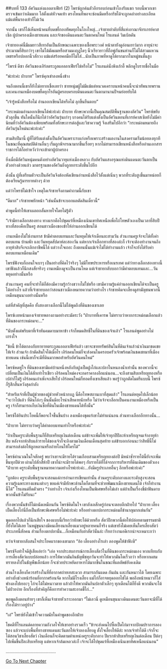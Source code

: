 ##บทที่ 133 อัศวินแห่งแอลลาเฟียร์ (2)
ไพรซ์ถูกค้นตัวอีกรอบก่อนเข้าโถงรับแขก รอบนี้พวกเขาตรวจเข้มกว่าเดิมมาก ไล่ตั้งแต่หัวจดเท้า ตรงไหนที่พอจะซ่อนมีดหรือกริชได้จะถูกคลำอย่างละเอียด แม้แต่พื้นรองเท้าก็ไม่เว้น


จากนั้น เขาก็ได้เห็นหน้าคนที่บดขยี้กองทัพดยุกในโถงใหญ่...เจ้าชายลำดับที่สี่แห่งอาณาจักรเกรย์คาสเซิล ผู้ปกครองเมืองชายแดน และเจ้าของดินแดนตะวันตกคนใหม่ โรแลนด์ วิมเบิลดัน


เจ้าชายองค์นี้มีผมยาวสีเทาอันเป็นลักษณะเฉพาะของเชื้อพระวงศ์ หน้าตายังดูอ่อนเยาว์มาก อายุน่าจะประมาณยี่สิบกว่าๆ เขาไม่ได้มัดผมหรือสวมมงกุฎใดๆ นิ้วเรียวยาวที่ถือพู่กันขนห่านก็ไม่ได้สวมแหวนเพชรหรือปลอกนิ้วสักวง แม้แต่สร้อยคอมือก็ไม่ใส่...นับเป็นภาพที่หาดูได้ยากมากในหมู่ชนชั้นสูง


“ไพรซ์ ดีซา อัศวินของเอิร์ลตระกูลแอลลาเฟียร์ใช่หรือไม่” โรแลนด์นั่งพิงเก้าอี้ พลิกดูใบรายชื่อในมือ


“พ่ะย่ะค่ะ ฝ่าบาท” ไพรซ์คุกเข่าลงหนึ่งข้าง


จนถึงตอนนี้เขาก็ยังไม่อยากเชื่อเลยว่า ชายหนุ่มผู้ไม่มีแม้แต่หนวดเคราบนหน้าคนนี้จะนำทัพนายพรานและคนงานเหมืองบดขยี้ดยุกไรอันผู้ครอบครอบดินแดนตะวันตกมานานปีจนย่อยยับได้


“เจ้ารู้หนังสือหรือไม่ อ่านออกเขียนได้หรือไม่ ลุกขึ้นยืนตอบ”


“กระหม่อมอ่านออกเขียนได้พ่ะย่ะค่ะ ฝ่าบาท ทักษะพวกนี้เป็นคุณสมบัติพื้นฐานของอัศวิน” ไพรซ์ขยับตัวลุกขึ้น ทันใดนั้นก็นึกได้ว่าอัศวินรุ่นเก่าๆ บางคนได้รับแต่งตั้งเป็นอัศวินตอนที่เกรย์คาสเซิลยังไม่มีค่านิยมที่ว่าอัศวินต้องเพียบพร้อมทั้งทักษะการต่อสู้และวิชาความรู้ จึงเสริมไปอีกว่า “กระหม่อมหมายถึงอัศวินรุ่นใหม่นะพ่ะย่ะค่ะ”


สามสิบปีมานี้ ผู้ที่ได้รับแต่งตั้งเป็นอัศวินเพราะรบเก่งหรือเพราะสร้างผลงานในสงครามเริ่มน้อยลงทุกที ในขณะที่คุณสมบัติด้านอื่นๆ เริ่มถูกพิจารณามากขึ้นเรื่อยๆ หากไม่สามารถเขียนหนังสือหรืออ่านเอกสารราชการได้ก็อย่าหวังว่าจะเข้าตาผู้ปกครอง


ยิ่งเมื่อมีอัศวินหนุ่มคนดังอย่างอัศวินวายุแห่งเมืองหลวง กับอัศวินแสงอรุณแห่งดินแดนตะวันตกเป็นตัวอย่างด้วยแล้ว มาตรฐานของอัศวินยิ่งถูกยกระดับขึ้นไปอีก


ดังนั้น ผู้ที่เตรียมตัวจะเป็นอัศวินจึงต้องหัดเขียนอ่านหนังสือไว้ตั้งแต่เนิ่นๆ พวกที่ระดับสูงขึ้นมาหน่อยก็ต้องเรียนรู้มารยาทต่างๆ ด้วย


แต่ว่าไพรซ์ไม่เข้าใจ เหตุใดเจ้าชายจึงถามคำถามนี้กับเขา


“ดีมาก” เจ้าชายพยักหน้า “เช่นนั้นข้าจะบอกผลตัดสินเดี๋ยวนี้”


คำพูดนี้ทำให้เขาเผลอกลั้นหายใจโดยไม่รู้ตัว


“เจ้ามีทางเลือกสองทาง ทางแรกคือไปขุดแร่ที่เหมืองเนินเขาทิศเหนือเพื่อไถ่โทษตัวเองเป็นเวลายี่สิบปี ทางที่สองคือเป็นครู สอนชาวเมืองของข้าให้อ่านออกเขียนได้


งานเหมืองไม่ใช่งานทาส ข้ามีค่าตอบแทนและวันหยุดให้เจ้าเดือนละสามวัน ส่วนงานครูเจ้าจะได้ทั้งค่าตอบแทน บ้านพัก และวันหยุดสัปดาห์ละสองวัน แต่หากเจ้าเลือกทางที่สองล่ะก็ เจ้าจะต้องทำงานจนถึงอายุห้าสิบจึงจะเลิกอาชีพนี้ได้ แต่วางใจเถอะ ถึงตอนนั้นแม้เจ้าไม่ได้ทำงานแล้ว เจ้าก็จะยังได้รับค่าตอบแทนเหมือนเดิม”


ไพรซ์ฟังจบก็ถอนใจเบาๆ เป็นอย่างที่คิดไว้จริงๆ ไม่มีโทษประหารหรือเนรเทศ แต่ว่าทางเลือกสองทางนี้เขาฟังแล้วก็นึกสงสัยจริงๆ งานเหมืองดูจะเป็นงานโหด แต่เจ้าชายกลับบอกว่ามีค่าตอบแทนและ...วันหยุดอย่างนั้นหรือ


ส่วนงานครู คนที่จะทำได้ก็ต้องมีความรู้กว้างขวางไม่ใช่หรือ เขามีความรู้แค่อ่านออกเขียนได้จะเป็นครูได้อย่างไร แล้วที่เจ้าชายบอกว่าสอนชาวเมืองหมายความว่าอย่างไร เจ้าชายคิดจะเลี้ยงดูสามัญชนพวกนี้เหมือนขุนนางอย่างนั้นหรือ


แต่ที่สำคัญที่สุดคือ ทั้งสองทางเลือกนี้ไม่ได้พูดถึงที่ดินของเขาเลย


ไพรซ์เงยหน้ามองเจ้าชายพลางถามอย่างระมัดระวัง “ฝ่าบาทที่เคารพ ไม่ทราบว่าหากกระหม่อมเลือกแล้ว ที่ดินของกระหม่อมจะ...”


“นับตั้งแต่พริบตาที่เจ้าหันคมดาบมาหาข้า เจ้าก็หมดสิทธิ์ในที่ดินของเจ้าแล้ว” โรแลนด์พูดอย่างไม่เกรงใจ


“ข้อนี้ ข้าได้ตกลงกับทายาทตระกูลแอลลาเฟียร์แล้ว เขาจะขายทรัพย์สินในที่ดินเจ้าแล้วนำเงินมาชดเชยให้เจ้า ส่วนเจ้า ถ้าตัดสินใจได้เมื่อไร เอิร์ลคนใหม่ก็จะส่งคนในครอบครัวเจ้าพร้อมเงินชดเชยมาที่เมืองชายแดน เช่นนี้เขาก็จะมีที่ดินมากพอสำหรับอัศวินคนใหม่”


ไพรซ์หดหู่ใจ ที่ดินของเขามีแค่บ้านหนึ่งหลังกับฝูงเป็ดฝูงไก่และปลาในหนองน้ำเท่านั้น ของพวกนี้จะเปลี่ยนเป็นเงินได้สักเท่าไรเชียว เอิร์ลคนใหม่คงจะกดราคาลงอีกแน่นอน...จะถึงสามสิบเหรียญทองหรือเปล่าก็ไม่รู้ เอิร์ลคนเก่าเพิ่งจะเสียไป เอิร์ลคนใหม่ก็ทอดทิ้งเขาเสียแล้ว พอรู้ว่าถูกตัดไมตรีแบบนี้ ไพรซ์ก็รู้สึกสิ้นหวังสุดกำลัง


“สำหรับเจ้าที่เป็นผู้ช่วยของผู้ช่วยหัวหน้ากบฏ นี่คือโทษสถานเบาที่สุดแล้ว” โรแลนด์หยุดไปเล็กน้อย “จะว่าไปแล้ว ที่ดินโล่งๆ ผืนนั้นมีอะไรน่าเสียดายนักหรือ ไม่ว่าเจ้าจะเลือกเป็นคนงานเหมืองหรือเป็นครู เจ้าก็สามารถเก็บเงินซื้อที่ดินในเมืองชายแดนได้ทั้งนั้น”


ไพรซ์ได้ยินประโยคนี้ก็พอจะใจชื้นขึ้นบ้าง ลงเหมืองขุดแร่เขาไม่ทำแน่นอน ส่วนทางเลือกอีกทางนั้น...


“ฝ่าบาท ไม่ทราบว่าครูได้ค่าตอบแทนเท่าไรหรือพ่ะย่ะค่ะ”


“ถ้าเป็นครูระดับพื้นฐานก็ยี่สิบเหรียญเงินต่อเดือน แต่ข้าจะเพิ่มให้เจ้าทุกปีปีละห้าเหรียญจนเจ้าอายุห้าสิบ หลังจากห้าสิบแล้วรายได้ของเจ้าก็จะอิงตามเงินเดือนเดือนสุดท้าย แต่ข้าบอกก่อนนะว่าสิทธิ์นี้ไม่สามารถส่งต่อให้ลูกหลานหรือถ่ายโอนให้ใครได้”


ไพรซ์คำนวณในใจสักครู่ พบว่าเขาจะมีรายได้รวมเกือบสามเหรียญทองต่อปี มิหนำซ้ำรายได้นี้ยังจะเพิ่มขึ้นทุกปีด้วย ผ่านไปสักสี่ห้าปี เขาก็น่าจะมีรายได้พอๆ กับรายได้ที่ได้จากการบริหารที่ดินเดิมของตัวเอง “ฝ่าบาท ครูระดับพื้นฐานหมายความอย่างไรพ่ะย่ะค่ะ...ยังมีครูประเภทอื่นๆ อีกหรือพ่ะย่ะค่ะ”


“ถูกต้อง ครูระดับพื้นฐานจะสอนแค่การอ่านการเขียนเท่านั้น ส่วนครูระดับกลางและระดับสูงจะสอนความรู้เฉพาะทางแขนงต่างๆ ขอแค่เจ้ามีทักษะด้านใดก็ตามที่จะช่วยพัฒนาเมืองชายแดนได้ เจ้าก็ทำงานนี้ได้” โรแลนด์ยืดตัวตรง “ว่าอย่างไร เจ้าเก่งเรื่องไหนเป็นพิเศษหรือไม่เล่า แต่ถ้าเป็นเรื่องขี่ม้าฟันดาบพวกนั้นข้าไม่รับนะ”


เรื่องพวกนั้นข้าก็ไม่ถนัดเหมือนกัน ไพรซ์คิดในใจ เขาลังเลสักครู่ก่อนจะตอบอีกฝ่ายไป “ฝ่าบาท เลี้ยงเป็ดเลี้ยงไก่นี่ถือเป็นทักษะพิเศษหรือไม่พ่ะย่ะค่ะ หรืออย่างตกปลากระหม่อมก็ชำนาญมากเช่นกัน”


พูดออกไปแล้วก็นึกเสียใจ ของแบบนี้เรียกว่าทักษะได้ด้วยหรือ สัตว์ปีกพวกนี้ต่อให้ปล่อยตามธรรมชาติก็ยังโตได้เลย ในหมู่ขุนนางมีคนเลี้ยงนกเลี้ยงแมวอยู่หลายคนก็จริง แต่เขายังไม่เคยเห็นใครเลี้ยงสัตว์ประเภทนี้สักคน ส่วนเรื่องตกปลานั้น...ก็เหมือนกับล่าสัตว์นั่นล่ะ เรียกว่างานอดิเรกน่าจะเหมาะกว่า


ทว่าเจ้าชายกลับสนใจประโยคแรกของเขามาก “อ้อ เลี้ยงอย่างไรเล่า ลองพูดให้ข้าฟังซิ”


ไพรซ์จึงทำใจดีสู้เสือเอ่ยว่า “เอ่อ จากประสบการณ์การเลี้ยงสัตว์ในที่ดินของกระหม่อมเอง หากเทียบกับการเลี้ยงสัตว์แบบปล่อยแล้ว การให้พวกมันกินธัญพืชทุกวันจะทำให้พวกมันโตเร็วกว่า หรือหากผสมทรายลงไปในธัญพืชเล็กน้อย ก็จะช่วยประหยัดอาหารได้มากขึ้นในขณะที่ผลลัพธ์ยังคงเดิม


ส่วนโรงเลี้ยงก็ควรสร้างในที่ที่อากาศถ่ายเทสะดวก สามารถกันแดด กันฝน และกันหนาวได้ โดยเฉพาะอย่างยิ่งช่วงหน้าร้อนที่อากาศร้อนจัด หากไม่มีโรงเลี้ยง แม่ไก่ก็อาจหยุดออกไข่ได้ พอถึงหน้าหนาวก็ใส่ฟางลงไปเยอะๆ ไก่จะได้ไม่หนาวตาย แล้วถ้าให้พวกมันกินปลาตัวเล็กๆ ทุกเดือนได้ก็ยิ่งดี พวกมันจะได้ไม่ป่วยง่าย อีกเรื่องที่สำคัญก็คือการทำความสะอาดขี้ไก่...”


พอพูดถึงตอนท้ายๆ เขาก็เห็นเจ้าชายหัวเราะออกมา​ “ไม่เลวนี่ ดูเหมือนขุนนางดินแดนตะวันตกจะมีที่ได้เรื่องได้ราวอยู่บ้าง”


“เอ๋” ไพรซ์ยังไม่เข้าใจความนัยในคำพูดของอีกฝ่าย


โชคดีที่โรแลนด์คลายความกังวลใจให้เขาอย่างรวดเร็ว “ข้าจะส่งคนไปซื้อเป็ดไก่มาจากป้อมปราการลองซอง แล้วจะแบ่งพื้นที่ทางชายแดนตะวันตกให้เจ้าลองเลี้ยงดู ตั้งใจเลี้ยงให้ดีล่ะ หากเจ้าทำได้ดี เจ้าก็จะได้สอนวิชาเลี้ยงสัตว์ เงินเดือนก็จะคิดตามตำแหน่งครูระดับกลาง ปีแรกห้าสิบเหรียญเงินต่อเดือน ปีต่อๆ ไปเพิ่มขึ้นปีละสิบเหรียญ แต่หากเจ้าล้มเหลวล่ะก็ เจ้าจะได้ไปขุดแร่ที่เหมืองเนินเขาทิศเหนือแน่นอน”


........................................


[Go To Next Chapter]( ./46.md)